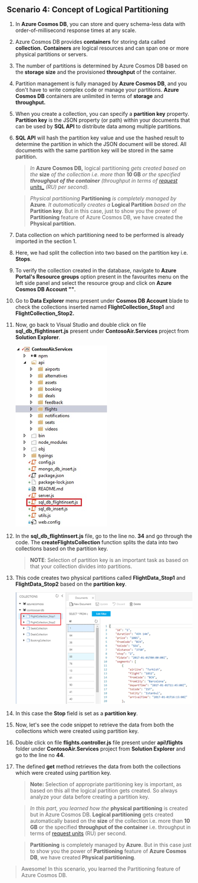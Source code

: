 <page title="Partitioning"/>

## Scenario 4: Concept of Logical Partitioning

1. In **Azure Cosmos DB**, you can store and query schema-less data with order-of-millisecond response times at any scale.
1. Azure Cosmos DB provides **containers** for storing data called **collection.** **Containers** are logical resources and can span one or more physical partitions or servers.
1. The number of partitions is determined by Azure Cosmos DB based on the **storage** **size** and the provisioned **throughput** of the container.
1. Partition management is fully managed by **Azure Cosmos DB**, and you don't have to write complex code or manage your partitions. **Azure Cosmos DB** containers are unlimited in terms of **storage** and **throughput.**
1. When you create a collection, you can specify a  **partition key** property. **Partition key** is the JSON property (or path) within your documents that can be used by **SQL API** to distribute data among multiple partitions.
1. **SQL API** will hash the partition key value and use the hashed result to determine the partition in which the JSON document will be stored. All documents with the same partition key will be stored in the same partition.

   >_In_ **Azure Cosmos DB,** logical partitioning _gets created based on the_ **size** _of the collection i.e. more than_ **10 GB** _or the specified **throughput of the container** (throughput in terms of [request units_](https://docs.microsoft.com/en-us/azure/cosmos-db/request-units) (RU) per second)._

   >_Physical partitioning_ **Partitioning** _is completely managed by_ **Azure**_. It automatically creates a_ **Logical Partition** _based on the_ **Partition key**. But in this case, just to show you the power of **Partitioning** feature of Azure Cosmos DB, we have created the **Physical partition.** 

1. Data collection on which partitioning need to be performed is already imported in the section 1.
1. Here, we had split the collection into two based on the partition key i.e. **Stops**.
1. To verify the collection created in the database, navigate to **Azure Portal's Resource groups** option present in the favourites menu on the left side panel and select the resource group **<inject story-id="story://Content-Private/content/dfd/SP-GDA/gdaexpericence1/story_a_gda_using_cosmosdb" key="myResourceGroupName"/>** and click on **Azure Cosmos DB Account** **"<inject story-id="story://Content-Private/content/dfd/SP-GDA/gdaexpericence1/story_a_gda_using_cosmosdb" key="cosmosDBWithSQLDBName"/>"**.
1. Go to **Data Explorer** menu present under **Cosmos DB Account** blade to check the collections inserted named **FlightCollection\_Stop1** and **FlightCollection\_Stop2.**
1. Now, go back to Visual Studio and double click on file **sql\_db\_flightinsert.js** present under **ContosoAir.Services** project from **Solution Explorer**.

   ![](img/sqlDbFlightInsert.jpg)
1. In the **sql\_db\_flightinsert.js** file, go to the line no. **34** and go through the code. The **createFlightsCollection** function splits the data into two collections based on the partition key.

    > **NOTE**: Selection of partition key is an important task as based on that your collection divides into partitions.

1. This code creates two physical partitions called **FlightData\_Stop1** and **FlightData\_Stop2** based on the **partition key**.

   ![](img/collection_stop1_stop2.png)

1. In this case the **Stop** field is set as a **partition key**.

1. Now, let's see the code snippet to retrieve the data from both the collections which were created using partition key.
1. Double click on file **flights.controller.js** file present under **api\flights** folder under **ContosoAir.Services** project from **Solution Explorer** and go to the line no **44**.
1. The defined **get** method retrieves the data from both the collections which were created using partition key.
   
   > **Note:** Selection of appropriate partitioning key is important, as based on this all the logical partition gets created. So always analyze your data before creating a partition key.

   > _In this part, you learned how the_ **physical partitioning** is created but in Azure Cosmos DB. **Logical partitioning** gets created automatically based on the **size** of the collection i.e. more than **10 GB** or the specified **throughput of the container** i.e. throughput in terms of [request units](https://docs.microsoft.com/en-us/azure/cosmos-db/request-units) (RU) per second.

   > **Partitioning** is completely managed by **Azure**. But in this case just to show you the power of **Partitioning** feature of **Azure Cosmos DB**, we have created **Physical partitioning**.  

> Awesome! In this scenario, you learned the Partitioning feature of  Azure Cosmos DB.